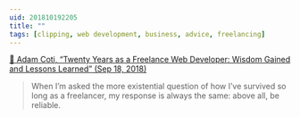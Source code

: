 ```yaml
---
uid: 201810192205
title: ""
tags: [clipping, web development, business, advice, freelancing]
---
```


[📌 Adam Coti, “Twenty Years as a Freelance Web Developer: Wisdom Gained and Lessons Learned” (Sep 18, 2018)](https://css-tricks.com/twenty-years-as-a-freelance-web-developer-wisdom-gained-and-lessons-learned/)

> When I’m asked the more existential question of how I’ve survived so long as a freelancer, my response is always the same: above all, be reliable.
